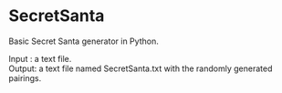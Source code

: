 # SecretSanta
Basic Secret Santa generator in Python.  

Input : a text file.  
Output: a text file named SecretSanta.txt with the randomly generated pairings.
